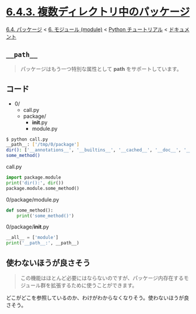 # [6.4.3. 複数ディレクトリ中のパッケージ](https://docs.python.jp/3/tutorial/modules.html#packages-in-multiple-directories)

[6.4. パッケージ](https://docs.python.jp/3/tutorial/modules.html#packages) < [6. モジュール (module)](https://docs.python.jp/3/tutorial/modules.html) < [Python チュートリアル](https://docs.python.jp/3/tutorial/index.html) < [ドキュメント](https://docs.python.jp/3/index.html)

## `__path__`

> パッケージはもう一つ特別な属性として __path__ をサポートしています。

## コード

* 0/
    * call.py
    * package/
        * __init__.py
        * module.py

```sh
$ python call.py 
__path__: ['/tmp/0/package']
dir(): ['__annotations__', '__builtins__', '__cached__', '__doc__', '__file__', '__loader__', '__name__', '__package__', '__spec__', 'package']
some_method()
```
call.py
```python
import package.module
print('dir():', dir())
package.module.some_method()
```
0/package/module.py
```python
def some_method():
    print('some_method()')
```
0/package/__init__.py
```python
__all__ = ['module']
print('__path__:', __path__)
```

## 使わないほうが良さそう

> この機能はほとんど必要にはならないのですが、パッケージ内存在するモジュール群を拡張するために使うことができます。

どこがどこを参照しているのか、わけがわからなくなりそう。使わないほうが良さそう。

